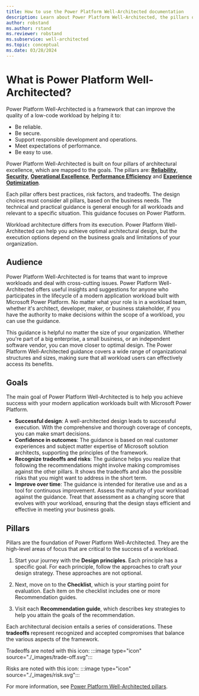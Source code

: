 ```yaml
---
title: How to use the Power Platform Well-Architected documentation
description: Learn about Power Platform Well-Architected, the pillars of architectural excellence, and how the documentation is organized.
author: robstand
ms.author: rstand
ms.reviewer: robstand
ms.subservice: well-architected
ms.topic: conceptual
ms.date: 03/28/2024
---
```


# What is Power Platform Well-Architected?

Power Platform Well-Architected is a framework that can improve the quality of a low-code workload by helping it to:

- Be reliable.
- Be secure.
- Support responsible development and operations.
- Meet expectations of performance.
- Be easy to use.

Power Platform Well-Architected is built on four pillars of architectural excellence, which are mapped to the goals. The pillars are: [**Reliability**](./reliability/index.yml), [**Security**](./security/index.yml), [**Operational Excellence**](./operational-excellence/index.yml), [**Performance Efficiency**](./performance-efficiency/index.yml) and [**Experience Optimization**](./experience-optimization/index.yml).

Each pillar offers best practices, risk factors, and tradeoffs. The design choices must consider all pillars, based on the business needs. The technical and practical guidance is general enough for all workloads and relevant to a specific situation. This guidance focuses on Power Platform.  

Workload architecture differs from its execution. Power Platform Well-Architected can help you achieve optimal architectural design, but the execution options depend on the business goals and limitations of your organization.

## Audience

Power Platform Well-Architected is for teams that want to improve workloads and deal with cross-cutting issues. Power Platform Well-Architected offers useful insights and suggestions for anyone who participates in the lifecycle of a modern application workload built with Microsoft Power Platform. No matter what your role is in a workload team, whether it's architect, developer, maker, or business stakeholder, if you have the authority to make decisions within the scope of a workload, you can use the guidance.  

This guidance is helpful no matter the size of your organization. Whether you're part of a big enterprise, a small business, or an independent software vendor, you can move closer to optimal design. The Power Platform Well-Architected guidance covers a wide range of organizational structures and sizes, making sure that all workload users can effectively access its benefits.

## Goals

The main goal of Power Platform Well-Architected is to help you achieve success with your modern application workloads built with Microsoft Power Platform.

- **Successful design**: A well-architected design leads to successful execution. With the comprehensive and thorough coverage of concepts, you can make smart decisions.  
- **Confidence in outcomes**: The guidance is based on real customer experiences and subject matter expertise of Microsoft solution architects, supporting the principles of the framework.  
- **Recognize tradeoffs and risks**: The guidance helps you realize that following the recommendations might involve making compromises against the other pillars. It shows the tradeoffs and also the possible risks that you might want to address in the short term.  
- **Improve over time**: The guidance is intended for iterative use and as a tool for continuous improvement. Assess the maturity of your workload against the guidance. Treat that assessment as a changing score that evolves with your workload, ensuring that the design stays efficient and effective in meeting your business goals.

## Pillars

Pillars are the foundation of Power Platform Well-Architected. They are the high-level areas of focus that are critical to the success of a workload.

1. Start your journey with the **Design principles**. Each principle has a specific goal. For each principle, follow the approaches to craft your design strategy. These approaches are not optional.

2. Next, move on to the **Checklist**, which is your starting point for evaluation. Each item on the checklist includes one or more Recommendation guides.

3. Visit each **Recommendation guide**, which describes key strategies to help you attain the goals of the recommendation.

Each architectural decision entails a series of considerations. These **tradeoffs** represent recognized and accepted compromises that balance the various aspects of the framework.

Tradeoffs are noted with this icon: :::image type="icon" source="./_images/trade-off.svg":::

Risks are noted with this icon: :::image type="icon" source="./_images/risk.svg":::

For more information, see [Power Platform Well-Architected pillars](./pillars.md).
